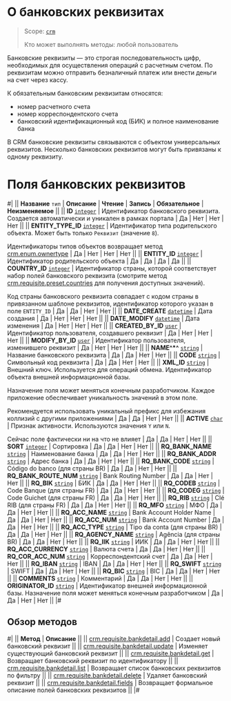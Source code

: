 # О банковских реквизитах

> Scope: [`crm`](../../../scopes/permissions.md)
>
> Кто может выполнять методы: любой пользователь

Банковские реквизиты — это строгая последовательность цифр, необходимых для осуществления операций с расчетным счетом. По реквизитам можно отправить безналичный платеж или внести деньги на счет через кассу.

К обязательным банковским реквизитам относятся:
- номер расчетного счета
- номер корреспондентского счета
- банковский идентификационный код (БИК) и полное наименование банка

В CRM банковские реквизиты связываются с объектом универсальных реквизитов. Несколько банковских реквизитов могут быть привязаны к одному реквизиту.

# Поля банковских реквизитов

#|
|| **Название**
`тип` | **Описание** | **Чтение** | **Запись** | **Обязательное** | **Неизменяемое** ||
|| **ID**
[`integer`](../../../data-types.md) | Идентификатор банковского реквизита. Создается автоматически и уникален в рамках портала | Да | Нет | Нет | Нет ||
|| **ENTITY_TYPE_ID**
[`integer`](../../../data-types.md) | Идентификатор типа родительского объекта. Может быть только `Реквизит` (значение `8`).

Идентификаторы типов объектов возвращает метод [crm.enum.ownertype](../../auxiliary/enum/crm-enum-owner-type.md) | Да | Нет | Нет | Нет ||
|| **ENTITY_ID**
[`integer`](../../../data-types.md) | Идентификатор родительского объекта | Да | Да | Да | Да ||
|| **COUNTRY_ID**
[`integer`](../../../data-types.md) | Идентификатор страны, которой соответствует набор полей банковского реквизита (смотрите метод [crm.requisite.preset.countries](../presets/crm-requisite-preset-countries.md) для получения доступных значений).

Код страны банковского реквизита совпадает с кодом страны в привязанном шаблоне реквизитов, идентификатор которого указан в поле `ENTITY_ID` 
| Да | Да | Нет | Нет ||
|| **DATE_CREATE**
[`datetime`](../../../data-types.md) | Дата создания | Да | Нет | Нет | Нет ||
|| **DATE_MODIFY**
[`datetime`](../../../data-types.md) | Дата изменения | Да | Нет | Нет | Нет ||
|| **CREATED_BY_ID**
[`user`](../../../data-types.md) | Идентификатор пользователя, создавшего реквизит | Да | Нет | Нет | Нет ||
|| **MODIFY_BY_ID**
[`user`](../../../data-types.md) | Идентификатор пользователя, изменившего реквизит | Да | Нет | Нет | Нет ||
|| **NAME^*^**
[`string`](../../../data-types.md) | Название банковского реквизита | Да | Да | Нет | Нет ||
|| **CODE**
[`string`](../../../data-types.md) | Символьный код реквизита | Да | Да | Нет | Нет ||
|| **XML_ID**
[`string`](../../../data-types.md) | Внешний ключ. Используется для операций обмена. Идентификатор объекта внешней информационной базы. 

Назначение поля может меняться конечным разработчиком. Каждое приложение обеспечивает уникальность значений в этом поле. 

Рекомендуется использовать уникальный префикс для избежания коллизий с другими приложениями | Да | Да | Нет | Нет ||
|| **ACTIVE**
[`char`](../../../data-types.md) | Признак активности. Используются значения `Y` или `N`. 

Сейчас поле фактически ни на что не влияет | Да | Да | Нет | Нет ||
|| **SORT**
[`integer`](../../../data-types.md) | Сортировка | Да | Да | Нет | Нет ||
|| **RQ_BANK_NAME**
[`string`](../../../data-types.md) | Наименование банка | Да | Да | Нет | Нет ||
|| **RQ_BANK_ADDR**
[`string`](../../../data-types.md) | Адрес банка | Да | Да | Нет | Нет ||
|| **RQ_BANK_CODE**
[`string`](../../../data-types.md) | Código do banco (для страны BR) | Да | Да | Нет | Нет ||
|| **RQ_BANK_ROUTE_NUM**
[`string`](../../../data-types.md) | Bank Routing Number | Да | Да | Нет | Нет ||
|| **RQ_BIK**
[`string`](../../../data-types.md) | БИК | Да | Да | Нет | Нет ||
|| **RQ_CODEB**
[`string`](../../../data-types.md) | Code Banque (для страны FR) | Да | Да | Нет | Нет ||
|| **RQ_CODEG**
[`string`](../../../data-types.md) | Code Guichet (для страны FR) | Да | Да | Нет | Нет ||
|| **RQ_RIB**
[`string`](../../../data-types.md) | Clé RIB (для страны FR) | Да | Да | Нет | Нет ||
|| **RQ_MFO**
[`string`](../../../data-types.md) | МФО | Да | Да | Нет | Нет ||
|| **RQ_ACC_NAME**
[`string`](../../../data-types.md) | Bank Account Holder Name | Да | Да | Нет | Нет ||
|| **RQ_ACC_NUM**
[`string`](../../../data-types.md) | Bank Account Number | Да | Да | Нет | Нет ||
|| **RQ_ACC_TYPE**
[`string`](../../../data-types.md) | Tipo da conta (для страны BR) | Да | Да | Нет | Нет ||
|| **RQ_AGENCY_NAME**
[`string`](../../../data-types.md) | Agência (для страны BR) | Да | Да | Нет | Нет ||
|| **RQ_IIK**
[`string`](../../../data-types.md) | ИИК | Да | Да | Нет | Нет ||
|| **RQ_ACC_CURRENCY**
[`string`](../../../data-types.md) | Валюта счета | Да | Да | Нет | Нет ||
|| **RQ_COR_ACC_NUM**
[`string`](../../../data-types.md) | Корреспондентский счет | Да | Да | Нет | Нет ||
|| **RQ_IBAN**
[`string`](../../../data-types.md) | IBAN | Да | Да | Нет | Нет ||
|| **RQ_SWIFT**
[`string`](../../../data-types.md) | SWIFT | Да | Да | Нет | Нет ||
|| **RQ_BIC**
[`string`](../../../data-types.md) | BIC | Да | Да | Нет | Нет ||
|| **COMMENTS**
[`string`](../../../data-types.md) | Комментарий | Да | Да | Нет | Нет ||
|| **ORIGINATOR_ID**
[`string`](../../../data-types.md) | Идентификатор внешней информационной базы. Назначение поля может меняться конечным разработчиком | Да | Да | Нет | Нет ||
|#

## Обзор методов

#|
|| **Метод** | **Описание** ||
|| [crm.requisite.bankdetail.add](./crm-requisite-bank-detail-add.md) | Создает новый банковский реквизит ||
|| [crm.requisite.bankdetail.update](./crm-requisite-bank-detail-update.md) | Изменяет существующий банковский реквизит ||
|| [crm.requisite.bankdetail.get](./crm-requisite-bank-detail-get.md) | Возвращает банковский реквизит по идентификатору ||
|| [crm.requisite.bankdetail.list](./crm-requisite-bank-detail-list.md) | Возвращает список банковских реквизитов по фильтру ||
|| [crm.requisite.bankdetail.delete](./crm-requisite-bank-detail-delete.md) | Удаляет банковский реквизит ||
|| [crm.requisite.bankdetail.fields](./crm-requisite-bank-detail-fields.md) | Возвращает формальное описание полей банковских реквизитов ||
|#



